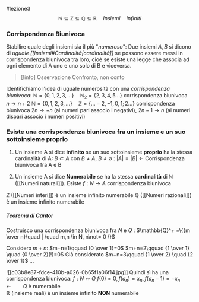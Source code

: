#lezione3
$$\mathbb{N}\subseteq \mathbb{Z} \subseteq \mathbb{Q} \subseteq \mathbb{R} \quad Insiemi \quad infiniti$$
### Corrispondenza Biunivoca

Stabilire quale degli insiemi sia il più "*numeroso*":
Due insiemi $A,B$ si dicono di *uguale [[Insiemi#Cardinalità|cardinalità]]* se possono essere messi in corrispondenza biunivoca tra loro, cioè se esiste una legge che associa ad ogni elemento di A uno e uno solo di B e viceversa.

>[!info] Osservazione
>Confronto, non conto

Identifichiamo l'idea di uguale numerosità con una *corrispondenza biunivoca*:
$\mathbb{N}=\{0,1,2,3,...\}\quad \mathbb{N}_2=\{2,3,4,5...\}$
corrispondenza biunivoca $n\rightarrow n+2$ 
$\mathbb{N}=\{0,1,2,3,...\}\quad \mathbb{Z}=\{...-2,-1,0,1;2...\}$
corrispondenza biunivoca $2n\rightarrow -n$ (ai numeri pari associo i negativi), $2n-1\rightarrow n$ (ai numeri dispari associo i numeri positivi)
### Esiste una corrispondenza biunivoca fra un insieme e un suo sottoinsieme proprio

1) Un insieme A si dice **infinito** se un suo sottoinsieme **proprio** ha la stessa cardinalità di A:
$B\subset A$  con $B\not=A$, $B\not=\emptyset$ : $|A|=|B|$  $\leftarrow$  Corrispondenza biunivoca fra A e B

2) Un insieme A si dice **Numerabile** se ha la stessa **cardinalità** di $\mathbb{N}$ ([[Numeri naturali]]). Esiste $f:N\rightarrow A$ corrispondenza biunivoca

$\mathbb{Z}$ ([[Numeri interi]]) è un insieme infinito numerabile
$\mathbb{Q}$ ([[Numeri razionali]]) è un insieme infinito numerabile

##### Teorema di Cantor
Costruisco una corrispondenza biunivoca fra $N$ e $Q$ : 
$\mathbb{Q}^+ =\{{m \over n}\quad | \quad m,n \in N, n\not= 0 \}$   

Considero $m+n$:
$m+n=1\qquad {0 \over 1}=0$
$m+n=2\qquad {1 \over 1} \quad {0 \over 2}(!)=0$ Già considerato 
$m+n=3\qquad {1 \over 2} \quad {2 \over 1}$
$\dots$

![[c03b8e87-fdce-410b-a026-0b65f1a06f14.jpg]]
Quindi sì ha una corrispondenza biunivoca:
$f:N\longmapsto Q$ 
$f(0)=0,f(a_n)=x_n,f(a_n-1)=-x_n$ $\qquad\leftarrow\qquad Q$ è numerabile  
$\mathbb{R}$ (insieme reali) è un insieme infinito **NON** numerabile